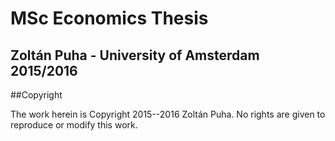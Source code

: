 # MSc Economics Thesis

## Zoltán Puha - University of Amsterdam 2015/2016


##Copyright

The work herein is Copyright 2015--2016 Zoltán Puha. No rights are given to reproduce or modify this work.